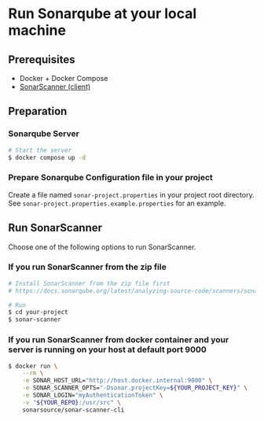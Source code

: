 # Run Sonarqube at your local machine

## Prerequisites

- Docker + Docker Compose
- [SonarScanner (client)](https://docs.sonarqube.org/latest/analyzing-source-code/scanners/sonarscanner/)

## Preparation

### Sonarqube Server

```bash
# Start the server
$ docker compose up -d
```

### Prepare Sonarqube Configuration file in your project

Create a file named `sonar-project.properties` in your project root directory. See `sonar-project.properties.example.properties` for an example.

## Run SonarScanner

Choose one of the following options to run SonarScanner.

### If you run SonarScanner from the zip file

```bash
# Install SonarScanner from the zip file first
# https://docs.sonarqube.org/latest/analyzing-source-code/scanners/sonarscanner/#running-from-zip-file

# Run
$ cd your-project
$ sonar-scanner
```

### If you run SonarScanner from docker container and your server is running on your host at default port 9000

```bash
$ docker run \
    --rm \
    -e SONAR_HOST_URL="http://host.docker.internal:9000" \
    -e SONAR_SCANNER_OPTS="-Dsonar.projectKey=${YOUR_PROJECT_KEY}" \
    -e SONAR_LOGIN="myAuthenticationToken" \
    -v "${YOUR_REPO}:/usr/src" \
    sonarsource/sonar-scanner-cli
```
